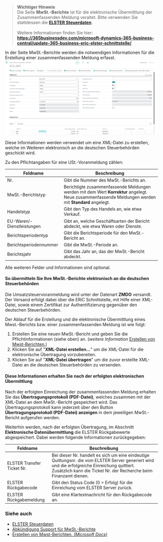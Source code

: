 > **Wichtiger Hinweis**<br>Die Seite **MwSt.-Berichte** ist für die elektronische Übermittlung der Zusammenfassenden Meldung veraltet. Bitte verwenden Sie stattdessen die [**ELSTER Steuerdaten**](../elster-tax-statements/).<br><br>Weitere Informationen finden Sie hier: **https://365businessdev.com/microsoft-dynamics-365-business-central/update-365-business-eric-elster-schnittstelle/** <br>

In der Seite MwSt.-Berichte werden die notwendigen Informationen für die Erstellung einer zusammenfassenden Meldung erfasst.
![MwSt.-Berichte](/assets/images/365-business-eric/vat-report-de.png)

Diese Informationen werden verwendet um eine XML-Datei zu erstellen, welche im Weiteren elektronisch an die deutschen Steuerbehörden geschickt wird.

Zu den Pflichtangaben für eine USt.-Voranmeldung zählen:

| Feldname | Beschreibung |
| --- | --- |
| Nr. | Gibt die Nummer des MwSt.-Berichts an. |
| MwSt.-Berichtstyp | Berichtigte zusammenfassende Meldungen werden mit dem Wert **Korrektur** angelegt. Neue zusammenfassende Meldungen werden mit **Standard** angelegt.
| Handelstyp | Gibt den Typ des Handels an, wie etwa Verkauf. |
| EU-Waren/-Dienstleistungen | Gibt an, welche Geschäftsarten der Bericht abdeckt, wie etwa Waren oder Dienste. |
| Berichtsperiodentyp | Gibt die Berichtsperiode für den MwSt.-Bericht an. |
| Berichtsperiodennummer | Gibt die MwSt.-Periode an. |
| Berichtsjahr | Gibt das Jahr an, das der MwSt.-Bericht abdeckt. |

Alle weiteren Felder und Informationen sind optional.

#### So übermitteln Sie Ihre MwSt.-Berichte elektronisch an die deutschen Steuerbehörden
Die Umsatzsteuervoranmeldung wird unter der Datenart **ZMDO** versandt. Der Versand erfolgt dabei über die ERiC Schnittstelle, mit Hilfe einer XML-Datei, sowie einem Zertifikat zur Authentifizierung gegenüber den deutschen Steuerbehörden.

Der Ablauf für die Erstellung und die elektronische Übermittlung eines Mwst.-Berichts bzw. einer zusammenfassenden Meldung ist wie folgt:

1. Erstellen Sie eine neuen MwSt.-Bericht und geben Sie die Pflichtinformationen (siehe oben) an. (_weitere Information_ [Erstellen von Mwst-Berichten.](https://docs.microsoft.com/de-de/dynamics365/business-central/localfunctionality/germany/how-to-create-vat-reports))
2. Klicken Sie auf "**XML-Datei erstellen...**" um die XML-Datei für die elektronische Übertragung vorzubereiten.
3. Klicken Sie auf "**XML-Datei übertragen**" um die zuvor erstellte XML-Datei an die deutschen Steuerbehörden zu versenden.

#### Diese Informationen erhalten Sie nach der erfolgten elektronischen Übermittlung

Nach der erfolgten Einreichung der zusammenfassenden Meldung erhalten Sie das **Übertragungsprotokoll (PDF-Datei)**, welches zusammen mit der XML-Datei an dem MwSt.-Bericht gespeichert wird.
Das Übertragungsprotokoll kann jederzeit über den Button **Übertragungsprotokoll (PDF-Datei) anzeigen** in dem jeweiligen MwSt.-Bericht aufgerufen werden.

Weiterhin werden, nach der erfolgten Übertragung, im Abschnitt **Elektronische Datenübermittlung** die ELSTER Rückgabewerte abgespeichert. Dabei werden folgende Informationen zurückgegeben:

| Feldname | Beschreibung |
| --- | --- |
| ELSTER Transfer Ticket Nr. | Bei dieser Nr. handelt es sich um eine eindeutige Quittungsnr. die vom ELSTER Server generiert wird und die erfolgreiche Einreichung quittiert. Zusätzlich kann die Ticket Nr. der Recherche beim Finanzamt dienen. |
| ELSTER Rückgabecode | Gibt den Status Code (0 = Erfolg) für die Einreichung vom ELSTER Server zurück. |
| ELSTER Rückgabemeldung | Gibt eine Klartextnachricht für den Rückgabecode an. |

### Siehe auch
- [ELSTER Steuerdaten](../elster-tax-statements)
- [Abkündigung Support für MwSt.-Berichte](https://365businessdev.com/microsoft-dynamics-365-business-central/update-365-business-eric-elster-schnittstelle/)
- [Erstellen von Mwst-Berichten. _(Microsoft Docs)_](https://docs.microsoft.com/de-de/dynamics365/business-central/localfunctionality/germany/how-to-create-vat-reports)
